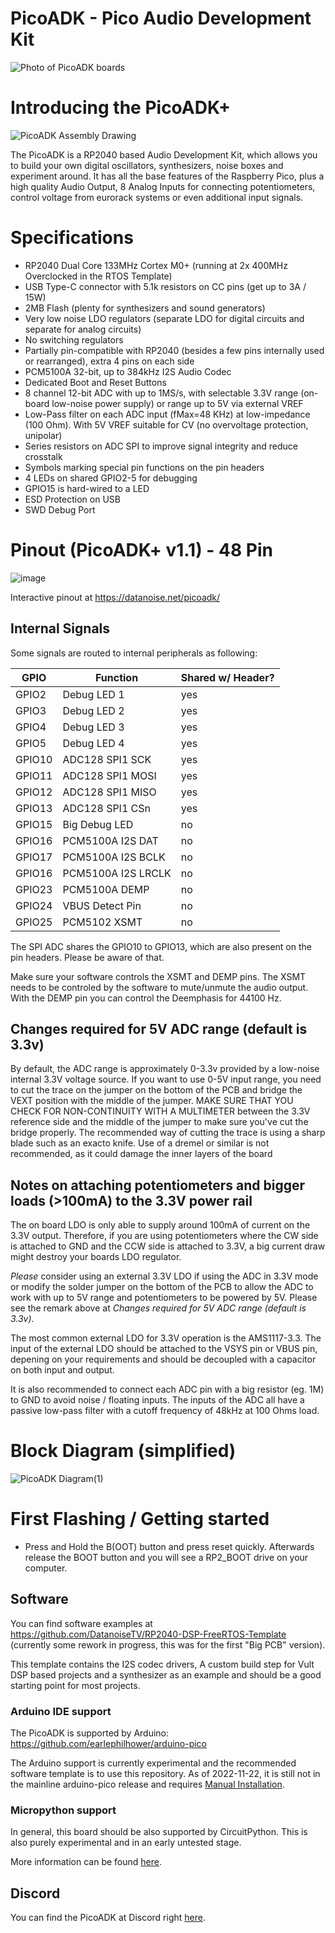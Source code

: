 # PicoADK - Pico Audio Development Kit
![Photo of PicoADK boards](https://user-images.githubusercontent.com/6614616/202743360-4aaa77be-d970-40fa-9b17-5f5f045b87c9.jpg)

# Introducing the PicoADK+
![PicoADK Assembly Drawing](https://user-images.githubusercontent.com/6614616/199252868-243d9d33-7af8-47b6-917b-c2e54897d329.png)

The PicoADK is a RP2040 based Audio Development Kit, which allows you to build your own digital oscillators, synthesizers, noise boxes and experiment around. It has all the base features of the Raspberry Pico, plus a high quality Audio Output, 8 Analog Inputs for connecting potentiometers, control voltage from eurorack systems or even additional input signals.

# Specifications
* RP2040 Dual Core 133MHz Cortex M0+ (running at 2x 400MHz Overclocked in the RTOS Template)
* USB Type-C connector with 5.1k resistors on CC pins (get up to 3A / 15W)
* 2MB Flash (plenty for synthesizers and sound generators)
* Very low noise LDO regulators (separate LDO for digital circuits and separate for analog circuits)
* No switching regulators
* Partially pin-compatible with RP2040 (besides a few pins internally used or rearranged), extra 4 pins on each side
* PCM5100A 32-bit, up to 384kHz I2S Audio Codec
* Dedicated Boot and Reset Buttons
* 8 channel 12-bit ADC with up to 1MS/s, with selectable 3.3V range (on-board low-noise power supply) or range up to 5V via external VREF
* Low-Pass filter on each ADC input (fMax=48 KHz) at low-impedance (100 Ohm). With 5V VREF suitable for CV (no overvoltage protection, unipolar)
* Series resistors on ADC SPI to improve signal integrity and reduce crosstalk
* Symbols marking special pin functions on the pin headers
* 4 LEDs on shared GPIO2-5 for debugging
* GPIO15 is hard-wired to a LED
* ESD Protection on USB
* SWD Debug Port

# Pinout (PicoADK+ v1.1) - 48 Pin

![image](https://user-images.githubusercontent.com/6614616/198907086-aaeb9831-ceb2-4acc-8242-45671ba2a3fd.png)

Interactive pinout at https://datanoise.net/picoadk/

## Internal Signals

Some signals are routed to internal peripherals as following:

| GPIO          | Function              | Shared w/ Header?   |
| ------------- | --------------------- | ------------------- |
| GPIO2         | Debug LED 1           | yes                 |
| GPIO3         | Debug LED 2           | yes                 |
| GPIO4         | Debug LED 3           | yes                 |
| GPIO5         | Debug LED 4           | yes                 |
| GPIO10        | ADC128 SPI1 SCK       | yes                 |
| GPIO11        | ADC128 SPI1 MOSI      | yes                 |
| GPIO12        | ADC128 SPI1 MISO      | yes                 |
| GPIO13        | ADC128 SPI1 CSn       | yes                 |
| GPIO15        | Big Debug LED         | no                  |
| GPIO16        | PCM5100A I2S DAT      | no                  |
| GPIO17        | PCM5100A I2S BCLK     | no                  |
| GPIO16        | PCM5100A I2S LRCLK    | no                  |
| GPIO23        | PCM5100A DEMP         | no                  |
| GPIO24        | VBUS Detect Pin       | no                  |
| GPIO25        | PCM5102 XSMT          | no                  |


The SPI ADC shares the GPIO10 to GPIO13, which are also present on the pin headers. Please be aware of that.

Make sure your software controls the XSMT and DEMP pins. The XSMT needs to be controled by the software to mute/unmute the audio output.
With the DEMP pin you can control the Deemphasis for 44100 Hz.

## Changes required for 5V ADC range (default is 3.3v)

By default, the ADC range is approximately 0-3.3v provided by a low-noise internal 3.3V voltage source.
If you want to use 0-5V input range, you need to cut the trace on the jumper on the bottom of the PCB and bridge the VEXT position with the middle of the jumper. MAKE SURE THAT YOU CHECK FOR NON-CONTINUITY WITH A MULTIMETER between the 3.3V reference side and the middle of the jumper to make sure you've cut the bridge properly. The recommended way of cutting the trace is using a sharp blade such as an exacto knife. Use of a dremel or similar is not recommended, as it could damage the inner layers of the board

## Notes on attaching potentiometers and bigger loads (>100mA) to the 3.3V power rail

The on board LDO is only able to supply around 100mA of current on the 3.3V output. Therefore, if you are using potentiometers where the CW side is attached to GND and the CCW side is attached to 3.3V, a big current draw might destroy your boards LDO regulator.

*Please* consider using an external 3.3V LDO if using the ADC in 3.3V mode or modify the solder jumper on the bottom of the PCB to allow the ADC to work with up to 5V range and potentiometers to be powered by 5V. Please see the remark above at *Changes required for 5V ADC range (default is 3.3v)*.

The most common external LDO for 3.3V operation is the AMS1117-3.3. The input of the external LDO should be attached to the VSYS pin or VBUS pin, depening on your requirements and should be decoupled with a capacitor on both input and output.

It is also recommended to connect each ADC pin with a big resistor (eg. 1M) to GND to avoid noise / floating inputs.
The inputs of the ADC all have a passive low-pass filter with a cutoff frequency of 48kHz at 100 Ohms load.

# Block Diagram  (simplified)
![PicoADK Diagram(1)](https://user-images.githubusercontent.com/6614616/199276802-3cfb1608-071d-42e8-8c82-e9a6716adb66.png)

# First Flashing / Getting started

* Press and Hold the B(OOT) button and press reset quickly. Afterwards release the BOOT button and you will see a RP2_BOOT drive on your computer.

## Software

You can find software examples at https://github.com/DatanoiseTV/RP2040-DSP-FreeRTOS-Template (currently some rework in progress, this was for the first "Big PCB" version).

This template contains the I2S codec drivers, A custom build step for Vult DSP based projects and a synthesizer as an example and should be a good starting point for most projects.

### Arduino IDE support

The PicoADK is supported by Arduino:
https://github.com/earlephilhower/arduino-pico

The Arduino support is currently experimental and the recommended software template is to use this repository.
As of 2022-11-22, it is still not in the mainline arduino-pico release and requires [Manual Installation](https://github.com/DatanoiseTV/PicoADK-Hardware/blob/main/GettingStarted_Arduino.md).

### Micropython support

In general, this board should be also supported by CircuitPython.
This is also purely experimental and in an early untested stage.

More information can be found [here](https://github.com/DatanoiseTV/PicoADK-Hardware/blob/main/GettingStarted_CircuitPython.md).

## Discord

You can find the PicoADK at Discord right [here](https://discord.gg/gcwAGZ9e).
